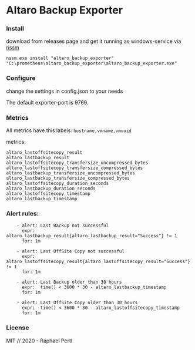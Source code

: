 # Altaro Backup Exporter

### Install
download from releases page and get it running as windows-service via [nssm](https://nssm.cc)

```
nssm.exe install "altaro_backup_exporter" "C:\prometheus\altaro_backup_exporter\altaro_backup_exporter.exe"
``` 

### Configure
change the settings in config.json to your needs

The default exporter-port is 9769.


### Metrics
All metrics have this labels:
` hostname,vmname,vmuuid `

metrics:
```
altaro_lastoffsitecopy_result
altaro_lastbackup_result
altaro_lastoffsitecopy_transfersize_uncompressed_bytes
altaro_lastoffsitecopy_transfersize_compressed_bytes
altaro_lastbackup_transfersize_uncompressed_bytes
altaro_lastbackup_transfersize_compressed_bytes
altaro_lastoffsitecopy_duration_seconds
altaro_lastbackup_duration_seconds
altaro_lastoffsitecopy_timestamp
altaro_lastbackup_timestamp
```

### Alert rules:

```
    - alert: Last Backup not successful
      expr: altaro_lastbackup_result{altaro_lastbackup_result="Success"} != 1
      for: 1m

    - alert: Last OffSite Copy not successful
      expr: altaro_lastoffsitecopy_result{altaro_lastoffsitecopy_result="Success"} != 1
      for: 1m

    - alert: Last Backup older than 30 hours
      expr:  time() < 3600 * 30 - altaro_lastbackup_timestamp
      for: 1m

    - alert: Last OffSite Copy older than 30 hours
      expr:  time() < 3600 * 30 - altaro_lastoffsitecopy_timestamp
      for: 1m

```

### License
MIT // 2020 - Raphael Pertl
